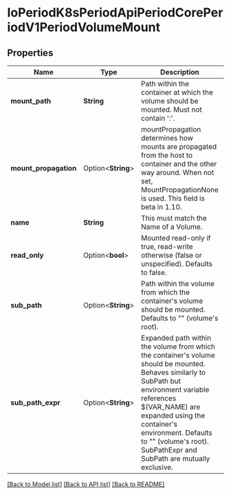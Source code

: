 # IoPeriodK8sPeriodApiPeriodCorePeriodV1PeriodVolumeMount

## Properties

Name | Type | Description | Notes
------------ | ------------- | ------------- | -------------
**mount_path** | **String** | Path within the container at which the volume should be mounted.  Must not contain ':'. | 
**mount_propagation** | Option<**String**> | mountPropagation determines how mounts are propagated from the host to container and the other way around. When not set, MountPropagationNone is used. This field is beta in 1.10. | [optional]
**name** | **String** | This must match the Name of a Volume. | 
**read_only** | Option<**bool**> | Mounted read-only if true, read-write otherwise (false or unspecified). Defaults to false. | [optional]
**sub_path** | Option<**String**> | Path within the volume from which the container's volume should be mounted. Defaults to \"\" (volume's root). | [optional]
**sub_path_expr** | Option<**String**> | Expanded path within the volume from which the container's volume should be mounted. Behaves similarly to SubPath but environment variable references $(VAR_NAME) are expanded using the container's environment. Defaults to \"\" (volume's root). SubPathExpr and SubPath are mutually exclusive. | [optional]

[[Back to Model list]](../README.md#documentation-for-models) [[Back to API list]](../README.md#documentation-for-api-endpoints) [[Back to README]](../README.md)


